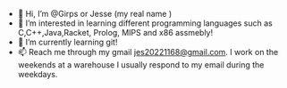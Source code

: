 - 👋 Hi, I’m @Girps or Jesse (my real name ) 
- 👀 I’m interested in learning different programming languages such as C,C++,Java,Racket, Prolog, MIPS and x86 assmebly! 
- 🌱 I’m currently learning git! 
- 📫 Reach me through my gmail jes20221168@gmail.com. I work on the weekends at a warehouse I usually respond to my email during the weekdays. 

<!---
Girps/Girps is a ✨ special ✨ repository because its `README.md` (this file) appears on your GitHub profile.
You can click the Preview link to take a look at your changes.
--->
